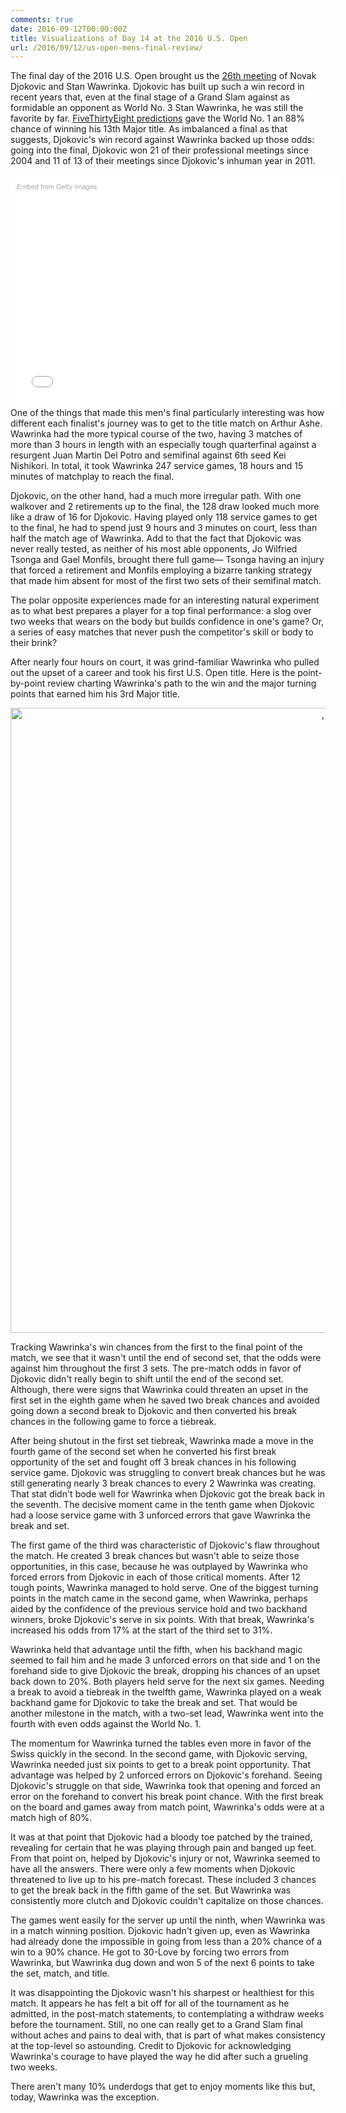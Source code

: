 ```yaml
---
comments: true
date: 2016-09-12T00:00:00Z
title: Visualizations of Day 14 at the 2016 U.S. Open
url: /2016/09/12/us-open-mens-final-review/
---
```


The final day of the 2016 U.S. Open brought us the [26th meeting](http://www.stevegtennis.com/head-to-head/men/Novak_Djokovic/Stanislas_Wawrinka/) of Novak Djokovic and Stan Wawrinka. Djokovic has built up such a win record in recent years that, even at the final stage of a Grand Slam against as formidable an opponent as World No. 3 Stan Wawrinka, he was still the favorite by far. [FiveThirtyEight predictions](http://projects.fivethirtyeight.com/2016-us-open-tennis-predictions/mens/) gave the World No. 1 an 88% chance of winning his 13th Major title. As imbalanced a final as that suggests, Djokovic's win record against Wawrinka backed up those odds: going into the final, Djokovic won 21 of their professional meetings since 2004 and 11 of 13 of their meetings since Djokovic's inhuman year in 2011. 

<div class="getty embed image" style="background-color:#fff;display:inline-block;font-family:'Helvetica Neue',Helvetica,Arial,sans-serif;color:#a7a7a7;font-size:11px;width:100%;max-width:594px;float:left;padding:2%;"><div style="padding:0;margin:0;text-align:left;"><a href="http://www.gettyimages.com/detail/603561512" target="_blank" style="color:#a7a7a7;text-decoration:none;font-weight:normal !important;border:none;display:inline-block;">Embed from Getty Images</a></div><div style="overflow:hidden;position:relative;height:0;padding:66.666667% 0 0 0;width:100%;"><iframe src="//embed.gettyimages.com/embed/603561512?et=ZIw22Me3Rbp1BiHqOPGjnA&viewMoreLink=off&sig=PK4DyqKKdjRkZ_gAvRj70Lpp93xOGlUETBAjHzbIIGE=&caption=true" width="594" height="396" scrolling="no" frameborder="0" style="display:inline-block;position:absolute;top:0;left:0;width:100%;height:100%;margin:0;"></iframe></div><p style="margin:0;"></p></div>

One of the things that made this men's final particularly interesting was how different each finalist's journey was to get to the title match on Arthur Ashe. Wawrinka had the more typical course of the two, having 3 matches of more than 3 hours in length with an especially tough quarterfinal against a resurgent Juan Martin Del Potro and semifinal against 6th seed Kei Nishikori. In total, it took Wawrinka 247 service games, 18 hours and 15 minutes of matchplay to reach the final. 

Djokovic, on the other hand, had a much more irregular path. With one walkover and 2 retirements up to the final, the 128 draw looked much more like a draw of 16 for Djokovic. Having played only 118 service games to get to the final, he had to spend just 9 hours and 3 minutes on court, less than half the match age of Wawrinka. Add to that the fact that Djokovic was never really tested, as neither of his most able opponents, Jo Wilfried Tsonga and Gael Monfils, brought there full game&mdash; Tsonga having an injury that forced a retirement and Monfils employing a bizarre tanking strategy that made him absent for most of the first two sets of their semifinal match. 

The polar opposite experiences made for an interesting natural experiment as to what best prepares a player for a top final performance: a slog over two weeks that wears on the body but builds confidence in one's game? Or, a series of easy matches that never push the competitor's skill or body to their brink?

After nearly four hours on court, it was grind-familiar Wawrinka who pulled out the upset of a career and took his first U.S. Open title. Here is the point-by-point review charting Wawrinka's path to the win and the major turning points that earned him his 3rd Major title.

<div>
    <a href="https://plot.ly/~on-the-t/948/" target="_blank" title=", , , " style="display: block; text-align: center;"><img src="https://plot.ly/~on-the-t/948.png" alt=", , , " style="max-width: 100%;width: 1000px;"  width="1000" onerror="this.onerror=null;this.src='https://plot.ly/404.png';" /></a>
    <script data-plotly="on-the-t:948"  src="https://plot.ly/embed.js" async></script>
</div>


Tracking Wawrinka's win chances from the first to the final point of the match, we see that it wasn't until the end of second set, that the odds were against him throughout the first 3 sets. The pre-match odds in favor of Djokovic didn't really begin to shift until the end of the second set. Although, there were signs that Wawrinka could threaten an upset in the first set in the eighth game when he saved two break chances and avoided going down a second break to Djokovic and then converted his break chances in the following game to force a tiebreak. 

After being shutout in the first set tiebreak, Wawrinka made a move in the fourth game of the second set when he converted his first break opportunity of the set and fought off 3 break chances in his following service game. Djokovic was struggling to convert break chances but he was still generating nearly 3 break chances to every 2 Wawrinka was creating. That stat didn't bode well for Wawrinka when Djokovic got the break back in the seventh. The decisive moment came in the tenth game when Djokovic had a loose service game with 3 unforced errors that gave Wawrinka the break and set. 


The first game of the third was characteristic of Djokovic's flaw throughout the match. He created 3 break chances but wasn't able to seize those opportunities, in this case, because he was outplayed by Wawrinka who forced errors from Djokovic in each of those critical moments. After 12 tough points, Wawrinka managed to hold serve. One of the biggest turning points in the match came in the second game, when Wawrinka, perhaps aided by the confidence of the previous service hold and two backhand winners, broke Djokovic's serve in six points. With that break, Wawrinka's increased his odds from 17% at the start of the third set to 31%. 

Wawrinka held that advantage until the fifth, when his backhand magic seemed to fail him and he made 3 unforced errors on that side and 1 on the forehand side to give Djokovic the break, dropping his chances of an upset back down to 20%. Both players held serve for the next six games. Needing a break to avoid a tiebreak in the twelfth game, Wawrinka played on a weak backhand game for Djokovic to take the break and set. That would be another milestone in the match, with a two-set lead, Wawrinka went into the fourth with even odds against the World No. 1.

The momentum for Wawrinka turned the tables even more in favor of the Swiss quickly in the second. In the second game, with Djokovic serving, Wawrinka needed just six points to get to a break point opportunity. That advantage was helped by 2 unforced errors on Djokovic's forehand. Seeing Djokovic's struggle on that side, Wawrinka took that opening and forced an error on the forehand to convert his break point chance. With the first break on the board and games away from match point, Wawrinka's odds were at a match high of 80%. 

It was at that point that Djokovic had a bloody toe patched by the trained, revealing for certain that he was playing through pain and banged up feet. From that point on, helped by Djokovic's injury or not, Wawrinka seemed to have all the answers. There were only a few moments when Djokovic threatened to live up to his pre-match forecast. These included 3 chances to get the break back in the fifth game of the set. But Wawrinka was consistently more clutch and Djokovic couldn't capitalize on those chances. 

The games went easily for the server up until the ninth, when Wawrinka was in a match winning position. Djokovic hadn't given up, even as Wawrinka had already done the impossible in going from less than a 20% chance of a win to a 90% chance. He got to 30-Love by forcing two errors from Wawrinka, but Wawrinka dug down and won 5 of the next 6 points to take the set, match, and title. 

It was disappointing the Djokovic wasn't his sharpest or healthiest for this match. It appears he has felt a bit off for all of the tournament as he admitted, in the post-match statements, to contemplating a withdraw weeks before the tournament. Still, no one can really get to a Grand Slam final without aches and pains to deal with, that is part of what makes consistency at the top-level so astounding. Credit to Djokovic for acknowledging Wawrinka's courage to have played the way he did after such a grueling two weeks. 

There aren't many 10% underdogs that get to enjoy moments like this but, today, Wawrinka was the exception.

